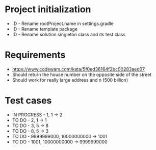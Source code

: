 # Project initialization
* :D - Rename rootProject.name in settings.gradle
* :D - Rename template package
* :D - Rename solution singleton class and its test class

# Requirements
* https://www.codewars.com/kata/5f0ed36164f2bc00283aed07
* Should return the house number on the opposite side of the street
* Should work for really large address and n (500 billion)

# Test cases
* IN PROGRESS - 1, 1 -> 2
* TO DO - 2, 1 -> 1
* TO DO - 3, 5 -> 8
* TO DO - 8, 5 -> 3
* TO DO - 9999999000, 10000000000 -> 1001
* TO DO - 1001, 10000000000 -> 9999999000